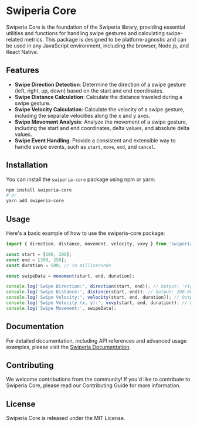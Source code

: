 # Swiperia Core

Swiperia Core is the foundation of the Swiperia library, providing essential utilities and functions for handling swipe gestures and calculating swipe-related metrics. This package is designed to be platform-agnostic and can be used in any JavaScript environment, including the browser, Node.js, and React Native.

## Features

- **Swipe Direction Detection**: Determine the direction of a swipe gesture (left, right, up, down) based on the start and end coordinates.
- **Swipe Distance Calculation**: Calculate the distance traveled during a swipe gesture.
- **Swipe Velocity Calculation**: Calculate the velocity of a swipe gesture, including the separate velocities along the x and y axes.
- **Swipe Movement Analysis**: Analyze the movement of a swipe gesture, including the start and end coordinates, delta values, and absolute delta values.
- **Swipe Event Handling**: Provide a consistent and extensible way to handle swipe events, such as `start`, `move`, `end`, and `cancel`.

## Installation

You can install the `swiperia-core` package using npm or yarn:

```bash
npm install swiperia-core
# or
yarn add swiperia-core
```


## Usage
Here's a basic example of how to use the swiperia-core package:

```ts
import { direction, distance, movement, velocity, vxvy } from 'swiperia-core';

const start = [100, 200];
const end = [300, 250];
const duration = 500; // in milliseconds

const swipeData = movement(start, end, duration);

console.log('Swipe Direction:', direction(start, end)); // Output: 'right'
console.log('Swipe Distance:', distance(start, end)); // Output: 208.06...
console.log('Swipe Velocity:', velocity(start, end, duration)); // Output: 416.12...
console.log('Swipe Velocity (x, y):', vxvy(start, end, duration)); // Output: [400, 100]
console.log('Swipe Movement:', swipeData);
```

## Documentation
For detailed documentation, including API references and advanced usage examples, please visit the [Swiperia Documentation](https://samavati.github.io/swiperia/).

## Contributing
We welcome contributions from the community! If you'd like to contribute to Swiperia Core, please read our Contributing Guide for more information.

## License
Swiperia Core is released under the MIT License.

